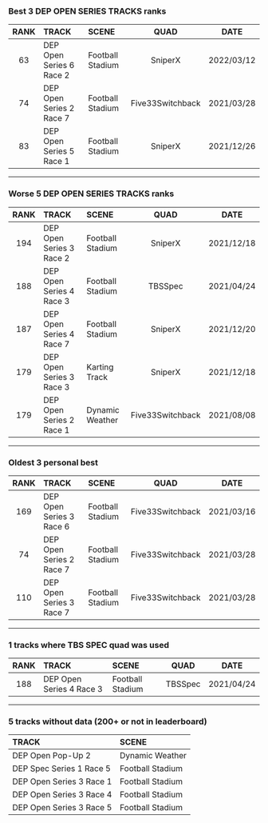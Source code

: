 ### Best 3 DEP OPEN SERIES TRACKS ranks
|RANK|TRACK|SCENE|QUAD|DATE|
|:---:|:---|:---|:---:|:---:|
|63|DEP Open Series 6 Race 2|Football Stadium|SniperX|2022/03/12|
|74|DEP Open Series 2 Race 7|Football Stadium|Five33Switchback|2021/03/28|
|83|DEP Open Series 5 Race 1|Football Stadium|SniperX|2021/12/26|
---
### Worse 5 DEP OPEN SERIES TRACKS ranks
|RANK|TRACK|SCENE|QUAD|DATE|
|:---:|:---|:---|:---:|:---:|
|194|DEP Open Series 3 Race 2|Football Stadium|SniperX|2021/12/18|
|188|DEP Open Series 4 Race 3|Football Stadium|TBSSpec|2021/04/24|
|187|DEP Open Series 4 Race 7|Football Stadium|SniperX|2021/12/20|
|179|DEP Open Series 3 Race 3|Karting Track|SniperX|2021/12/18|
|179|DEP Open Series 2 Race 1|Dynamic Weather|Five33Switchback|2021/08/08|
---
### Oldest 3 personal best
|RANK|TRACK|SCENE|QUAD|DATE|
|:---:|:---|:---|:---:|:---:|
|169|DEP Open Series 3 Race 6|Football Stadium|Five33Switchback|2021/03/16|
|74|DEP Open Series 2 Race 7|Football Stadium|Five33Switchback|2021/03/28|
|110|DEP Open Series 3 Race 7|Football Stadium|Five33Switchback|2021/03/28|
---
### 1 tracks where TBS SPEC quad was used
|RANK|TRACK|SCENE|QUAD|DATE|
|:---:|:---|:---|:---:|:---:|
|188|DEP Open Series 4 Race 3|Football Stadium|TBSSpec|2021/04/24|
---
### 5 tracks without data (200+ or not in leaderboard)
|TRACK|SCENE|
|:---|:---|
|DEP Open Pop-Up 2|Dynamic Weather|
|DEP Spec Series 1 Race 5|Football Stadium|
|DEP Open Series 3 Race 1|Football Stadium|
|DEP Open Series 3 Race 4|Football Stadium|
|DEP Open Series 3 Race 5|Football Stadium|
